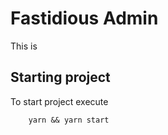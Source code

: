 # Fastidious Admin

This is

## Starting project

To start project execute

```
    yarn && yarn start
```
